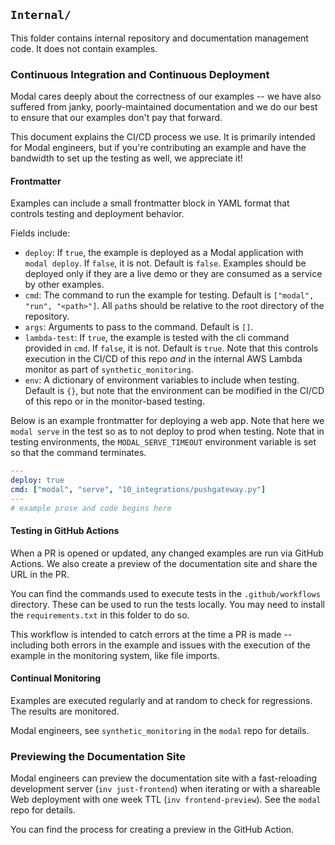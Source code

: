 ## `Internal/`

This folder contains internal repository and documentation management code.
It does not contain examples.

### Continuous Integration and Continuous Deployment

Modal cares deeply about the correctness of our examples -- we have also
suffered from janky, poorly-maintained documentation and we do our best to
ensure that our examples don't pay that forward.

This document explains the CI/CD process we use. It is primarily intended for
Modal engineers, but if you're contributing an example and have the bandwidth to
set up the testing as well, we appreciate it!

#### Frontmatter

Examples can include a small frontmatter block in YAML format that controls
testing and deployment behavior.

Fields include:

- `deploy`: If `true`, the example is deployed as a Modal application with
  `modal deploy`. If `false`, it is not. Default is `false`. Examples should be
  deployed only if they are a live demo or they are consumed as a service by
  other examples.
- `cmd`: The command to run the example for testing. Default is
  `["modal", "run", "<path>"]`. All `path`s should be relative to the
  root directory of the repository.
- `args`: Arguments to pass to the command. Default is `[]`.
- `lambda-test`: If `true`, the example is tested with the cli command provided
  in `cmd`. If `false`, it is not. Default is `true`. Note that this controls
  execution in the CI/CD of this repo _and_ in the internal AWS Lambda monitor
  as part of `synthetic_monitoring`.
- `env`: A dictionary of environment variables to include when testing.
  Default is `{}`, but note that the environment can be modified in the CI/CD of
  this repo or in the monitor-based testing.

Below is an example frontmatter for deploying a web app. Note that here we
`modal serve` in the test so as to not deploy to prod when testing. Note that in
testing environments, the `MODAL_SERVE_TIMEOUT` environment variable is set so
that the command terminates.

```yaml
---
deploy: true
cmd: ["modal", "serve", "10_integrations/pushgateway.py"]
---
# example prose and code begins here
```

#### Testing in GitHub Actions

When a PR is opened or updated, any changed examples are run via GitHub Actions.
We also create a preview of the documentation site and share the URL in the PR.

You can find the commands used to execute tests in the `.github/workflows`
directory. These can be used to run the tests locally. You may need to install
the `requirements.txt` in this folder to do so.

This workflow is intended to catch errors at the time a PR is made -- including
both errors in the example and issues with the execution of the example in the
monitoring system, like file imports.

#### Continual Monitoring

Examples are executed regularly and at random to check for regressions. The
results are monitored.

Modal engineers, see `synthetic_monitoring` in the `modal` repo for details.

### Previewing the Documentation Site

Modal engineers can preview the documentation site with a fast-reloading
development server (`inv just-frontend`) when iterating or with a shareable
Web deployment with one week TTL (`inv frontend-preview`). See the `modal`
repo for details.

You can find the process for creating a preview in the GitHub Action.
